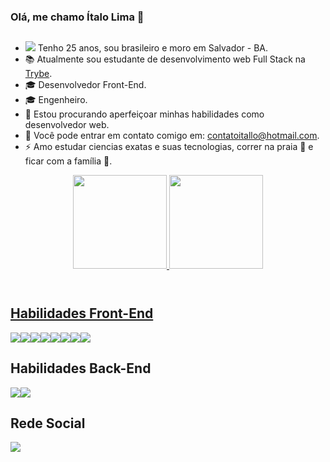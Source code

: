 ### Olá, me chamo Ítalo Lima 👋
##

- <img src="https://img.icons8.com/emoji/20/000000/man-with-beard-light-skin-tone.png"/> Tenho 25 anos, sou brasileiro e moro em Salvador - BA.
- :books: Atualmente sou estudante de desenvolvimento web Full Stack na [Trybe](https://www.betrybe.com/).
-  :mortar_board: Desenvolvedor Front-End.
-  :mortar_board: Engenheiro.
- 👯 Estou procurando aperfeiçoar minhas habilidades como desenvolvedor web.
- :email: Você pode entrar em contato comigo em: contatoitallo@hotmail.com.
- ⚡ Amo estudar ciencias exatas e suas tecnologias, correr na praia :ocean: e ficar com a família :raised_hands:.
<header align="center">
  <a href="https://github.com/italo9">
  <img height="150em" src="https://github-readme-stats.vercel.app/api?username=italo9&show_icons=true&theme=light&include_all_commits=true&count_private=true"/>
  <img height="150em" src="https://github-readme-stats.vercel.app/api/top-langs/?username=italo9&layout=compact&langs_count=7&theme=light"/>
</header>

## Habilidades Front-End

[<img src="https://img.icons8.com/color/50/000000/react-native.png"/>](https://pt-br.reactjs.org/)[<img src="https://img.icons8.com/color/50/000000/html-5--v1.png"/>](https://www.w3schools.com/html/)[<img src="https://img.icons8.com/color/50/000000/bootstrap.png"/>](https://getbootstrap.com/)[<img src="https://img.icons8.com/color/50/000000/css3.png"/>](https://developer.mozilla.org/pt-BR/docs/Web/CSS)[<img src="https://img.icons8.com/color/50/000000/javascript--v1.png"/>](https://blog.betrybe.com/javascript/)[<img src="https://img.icons8.com/color/50/000000/redux.png"/>](https://redux.js.org/)[<img src="https://img.icons8.com/external-tal-revivo-color-tal-revivo/50/000000/external-jest-can-collect-code-coverage-information-from-entire-projects-logo-color-tal-revivo.png"/>](https://jestjs.io/pt-BR/)[<img src="https://img.icons8.com/ios-filled/50/000000/git.png"/>](https://git-scm.com/)

## Habilidades Back-End
[<img src="https://img.icons8.com/color/50/000000/mysql--v1.png"/>](https://www.mysql.com/)[<img src="https://img.icons8.com/fluency/50/000000/docker.png"/>](https://docs.docker.com/)

## Rede Social
[<img src="https://img.icons8.com/color/50/000000/linkedin.png"/>](https://www.linkedin.com/in/%C3%ADtalolima9/)
